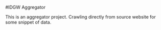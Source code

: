 #IDGW Aggregator

This is an aggregator project. Crawling directly from source website for some snippet of data.
